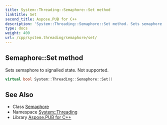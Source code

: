 ```yaml
---
title: System::Threading::Semaphore::Set method
linktitle: Set
second_title: Aspose.PUB for C++
description: 'System::Threading::Semaphore::Set method. Sets semaphore to signalled state. Not supported in C++.'
type: docs
weight: 400
url: /cpp/system.threading/semaphore/set/
---
```

## Semaphore::Set method


Sets semaphore to signalled state. Not supported.

```cpp
virtual bool System::Threading::Semaphore::Set()
```

## See Also

* Class [Semaphore](../)
* Namespace [System::Threading](../../)
* Library [Aspose.PUB for C++](../../../)
